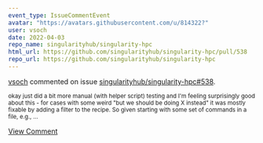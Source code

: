 ```yaml
---
event_type: IssueCommentEvent
avatar: "https://avatars.githubusercontent.com/u/814322?"
user: vsoch
date: 2022-04-03
repo_name: singularityhub/singularity-hpc
html_url: https://github.com/singularityhub/singularity-hpc/pull/538
repo_url: https://github.com/singularityhub/singularity-hpc
---
```


<a href='https://github.com/vsoch' target='_blank'>vsoch</a> commented on issue <a href='https://github.com/singularityhub/singularity-hpc/pull/538' target='_blank'>singularityhub/singularity-hpc#538</a>.

<small>okay just did a bit more manual (with helper script) testing and I'm feeling surprisingly good about this - for cases with some weird "but we should be doing X instead" it was mostly fixable by adding a filter to the recipe. So given starting with some set of commands in a file, e.g.,...</small>

<a href='https://github.com/singularityhub/singularity-hpc/pull/538' target='_blank'>View Comment</a>
